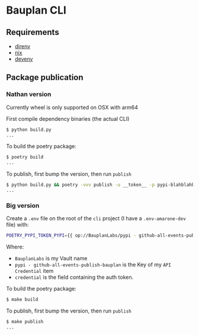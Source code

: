 # Bauplan CLI

## Requirements

- [direnv](https://direnv.net/)
- [nix](https://nixos.org)
- [devenv](https://devenv.sh/)

## Package publication

### Nathan version

Currently wheel is only supported on OSX with arm64

First compile dependency binaries (the actual CLI)

```bash
$ python build.py
...
```

To build the poetry package:

```bash
$ poetry build
...
```

To publish, first bump the version, then run `publish`

```bash
$ python build.py && poetry -vvv publish -u __token__ -p pypi-blahblahblah --build
...
```

### Big version

Create a `.env` file on the root of the `cli` project (I have a `.env-amarone-dev` file) with:

```bash
POETRY_PYPI_TOKEN_PYPI={{ op://BauplanLabs/pypi - github-all-events-publish-bauplan/credential }}
```

Where:

- `BauplanLabs` is my Vault name
- `pypi - github-all-events-publish-bauplan` is the Key of my `API Credential` item
- `credential` is the field containing the auth token.

To build the poetry package:

```bash
$ make build
```

To publish, first bump the version, then run `publish`

```bash
$ make publish
...
```
